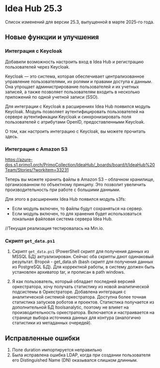 # Idea Hub 25.3

Список изменений для версии 25.3, выпущенной в марте 2025-го года.


## Новые функции и улучшения

### Интеграция с Keycloak 

Добавили возможность настроить вход в Idea Hub и регистрацию пользователей через Keycloak.  

Keycloak — это система, которая обеспечивает централизованное управление пользователями, их ролями и правами доступа к данным. Она упрощает администрирование пользователей и их учетных записей, а также позволяет пользователям входить в несколько приложений по одной учетной записи (SSO).

Для интеграции с Keycloak в расширениях Idea Hub появился модуль Keycloak. Модуль позволяет аутентифицировать пользователей на сервере аутентификации Keycloak и синхронизировать поля пользователей с атрибутами OpenID, предоставленными Keycloak. 

О том, как настроить интеграцию с Keycloak, вы можете прочитать здесь.
 

### Интеграция с Amazon S3 

https://azure-dos.s1.primo1.orch/PrimoCollection/IdeaHub/_boards/board/t/IdeaHub%20Team/Stories/?workitem=33231

Теперь вы можете хранить файлы в Amazon S3 – облачном хранилище, организованном по объектному принципу. Это позволит увеличить производительность при работе с большими данными.

Для этого в расширениях Idea Hub появился модуль s3fs:
* Если модуль включен, то файлы будут сохраняться на сервер.
* Если модуль включен, то для хранения будет использоваться локальная файловая система сервера Idea Hub.



//Текущая реализация тестировалась на Min.io.

### Скрипт `get_data.ps1`

1. Скрипт `get_data.ps1` (PowerShell скрипт для получения данных из MSSQL БД) актуализирован. Сейчас оба скрипты дают одинаковый результат. Второй - get_data.sh (bash скрипт для получения данных из PostgreSQL БД).
Для корректной работы, в систему должен быть установлен архиватор tar, и прописан в path windows.


1. Я как пользователь, который обладает последней версией оркестратора, хочу получать статистику из новой аналитической подсистемы в Оркестраторе.
   Добавлена интеграция с аналитической системой оркестратора. Доступна более точная статистика запусков роботов и проектов. Статистика получается из дополнительной БД ltoolsanalytic, поэтому не влияет на производительность оркестратора. Включается и настраивается на странице выбора источника данных для контура (аналогично статистики из метаданных очередей). 




## Исправленные ошибки

1. Поле duration импортируется неправильно
1. Была исправлена ошибка LDAP, когда при создании пользователя его Distinguished Name (DN) оказывался слишком длинным.
